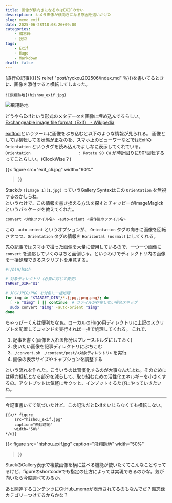 ```yaml
---
title: 画像が横向きになるのはEXIFのせい
description: カメラ画像が横向きになる原因を追いかけた
slug: memo_exif
date: 2025-06-28T18:08:26+09:00
categories:
    - 備忘録
    - 技術
tags:
    - Exif
    - Hugo
    - Markdown
draft: false
---
```


[旅行の記事]({{% relref "post/ryokou202506/index.md" %}})を書いてるときに、画像を添付すると横転してしまった。

```
![飛翔跡地](hishou_exif.jpg)
```

![飛翔跡地](hishou_exif.jpg)



どうやらExifという形式のメタデータを画像に埋め込んでるらしい。
[Exchangeable image file format（Exif） - Wikipedia](https://ja.wikipedia.org/wiki/Exchangeable_image_file_format)

[exiftool](https://exiftool.org/)というツールに画像をぶち込むと以下のような情報が見られる。
画像としては横転してる状態が正なのを、スマホ上のビューワーなどではExifの `Orientation` というタグを読み込んでよしなに表示してくれている。
`Orientation                     : Rotate 90 CW` が時計回りに90°回転するってことらしい。(ClockWise？)

{{< figure
    src="exif_cli.jpg"
    width="90%" 
>}}

Stackの `![Image 1](1.jpg)` っていうGallery Syntaxはこの `Orientation` を無視するのかしらね。  
というわけで、この情報を書き換える方法を探すとチャッピーがImageMagickというパッケージを教えてくれた。

```bash
convert <対象ファイル名> -auto-orient <操作後のファイル名>
```

この `-auto-orient` というオプションが、 `Orientation` タグの向きに画像を回転させつつ、`Orientation` タグの情報を `Horizontal (normal)` にしてくれる。

先の記事ではスマホで撮った画像を大量に使用しているので、一つ一つ画像に `convert` を適応していくのはちと面倒じゃ。というわけでディレクトリ内の画像を一括処理できるスクリプトを用意する。

```bash
#!/bin/bash

# 対象ディレクトリ（必要に応じて変更）
TARGET_DIR="$1"

# JPG/JPEG/PNG を対象に一括処理
for img in "$TARGET_DIR"/*.{jpg,jpeg,png}; do
  [ -e "$img" ] || continue  # ファイルが存在しない場合スキップ
  sudo convert "$img" -auto-orient "$img"
done
```

ちゃっぴーくんは便利だなぁ。ローカルのHugo用ディレクトリに上記のスクリプトを配置してコマンドを実行すれば一括で処理してくれる。
これで、

1. 記事を書く(画像を入れる部分はプレースホルダにしておく)
2. 使いたい画像を記事ディレクトリにぶちこむ
3. `./convert.sh ./content/post/<対象ディレクトリ>` を実行
4. 画像の表示サイズやキャプションを調整する

という流れを作れた。こういうのは習慣化するのが大事なんだよね。そのためには極力抵抗となる部分を減らして、取り組むための活性化エネルギーを小さくするの。アウトプットは気軽にサクッと、インプットするたびにやっていきたいね。

---

今記事書いてて気づいたけど、この記法だとExifをいじらなくても横転しない。

```text
{{</* figure
    src="hishou_exif.jpg"
    caption="飛翔跡地"
    width="50%" 
*/>}}
```

{{< figure
    src="hishou_exif.jpg"
    caption="飛翔跡地"
    width="50%" 
>}}

StackのGallery表示で複数画像を横に並べる機能が使いたくてこんなことやってるけど、figureのshortcodeでも指定の仕方によっては実現できるのかな。気が向いたら今度調べてみるか。

あと関連するコンテンツにGitHub_memoが表示されてるのもなんでだ？備忘録カテゴリーつけてるからかな？
